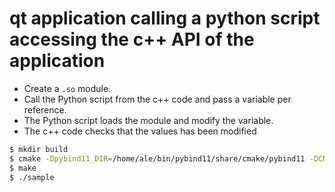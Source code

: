 # qt application calling a python script accessing the c++ API of the application

- Create a `.so` module.
- Call the Python script from the c++ code and pass a variable per reference.
- The Python script loads the module and modify the variable.
- The c++ code checks that the values has been modified

~~~.sh
$ mkdir build
$ cmake -Dpybind11_DIR=/home/ale/bin/pybind11/share/cmake/pybind11 -DCMAKE_BUILD_TYPE=Debug ..
$ make
$ ./sample
~~~
